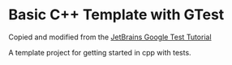 # Basic C++ Template with GTest

Copied and modified from the [JetBrains Google Test Tutorial](https://www.youtube.com/watch?v=8Up5eNZ0FLw)

A template project for getting started in cpp with tests.